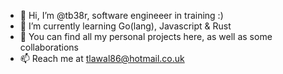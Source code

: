 - 👋 Hi, I’m @tb38r, software engineeer in training :)
- 🌱 I’m currently learning Go(lang), Javascript & Rust
- 💞️ You can find all my personal projects here, as well as some collaborations 
- 📫 Reach me at tlawal86@hotmail.co.uk

<!---
tb38r/tb38r is a ✨ special ✨ repository because its `README.md` (this file) appears on your GitHub profile.
You can click the Preview link to take a look at your changes.
--->
